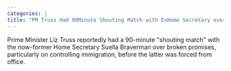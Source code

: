 ```yaml
---
categories: j
title: "PM Truss Had 90Minute Shouting Match with ExHome Secretary over Immigration Betrayal"
---
```

Prime Minister Liz Truss reportedly had a 90-minute "shouting match" with the now-former Home Secretary Suella Braverman over broken promises, particularly on controlling immigration, before the latter was forced from office. 